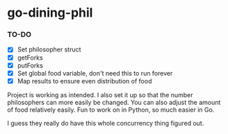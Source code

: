 # go-dining-phil

### TO-DO

- [x] Set philosopher struct <br>
- [x] getForks <br>
- [x] putForks <br>
- [x] Set global food variable, don't need this to run forever <br>
- [x] Map results to ensure even distribution of food <br>

Project is working as intended. I also set it up so that the number philosophers can more easily be changed. You can also adjust the amount of food relatively easily. Fun to work on in Python, so much easier in Go. <br>

I guess they really do have this whole concurrency thing figured out.

